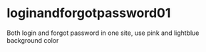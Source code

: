 # loginandforgotpassword01
Both login and forgot password in one site, use pink and lightblue background color
